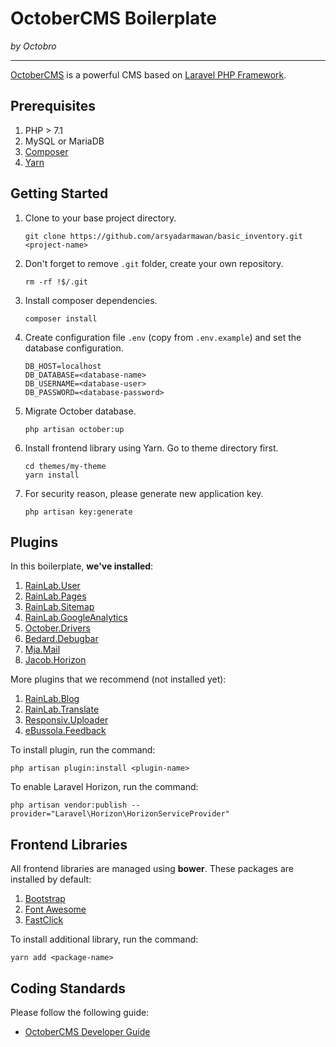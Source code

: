 # OctoberCMS Boilerplate
*by Octobro*

---

[OctoberCMS](http://octobercms.com) is a powerful CMS based on [Laravel PHP Framework](http://laravel.com).

## Prerequisites

1. PHP > 7.1
1. MySQL or MariaDB
1. [Composer](http://getcomposer.org)
1. [Yarn](https://yarnpkg.com)

## Getting Started

1. Clone to your base project directory.

	```
	git clone https://github.com/arsyadarmawan/basic_inventory.git <project-name>
	```

2. Don't forget to remove `.git` folder, create your own repository.

	```
	rm -rf !$/.git
	```

3. Install composer dependencies.

	```
	composer install
	```

4. Create configuration file `.env` (copy from `.env.example`) and set the database configuration.

	```
	DB_HOST=localhost
	DB_DATABASE=<database-name>
	DB_USERNAME=<database-user>
	DB_PASSWORD=<database-password>
	```

5. Migrate October database.

	```
	php artisan october:up
	```

6. Install frontend library using Yarn. Go to theme directory first.

    ```
    cd themes/my-theme
	yarn install
	```

7. For security reason, please generate new application key.

	```
	php artisan key:generate
	```

## Plugins

In this boilerplate, **we've installed**:

1. [RainLab.User](https://octobercms.com/plugin/rainlab-user)
1. [RainLab.Pages](https://octobercms.com/plugin/rainlab-pags)
1. [RainLab.Sitemap](https://octobercms.com/plugin/rainlab-sitemap)
1. [RainLab.GoogleAnalytics](https://octobercms.com/plugin/rainlab-googleanalytics)
1. [October.Drivers](https://octobercms.com/plugin/october-drivers)
1. [Bedard.Debugbar](https://octobercms.com/plugin/bedard-debugbar)
1. [Mja.Mail](https://octobercms.com/plugin/mja-mail)
1. [Jacob.Horizon](https://octobercms.com/plugin/jacob-horizon)

More plugins that we recommend (not installed yet):

1. [RainLab.Blog](https://octobercms.com/plugin/rainlab-blog)
1. [RainLab.Translate](https://octobercms.com/plugin/rainlab-translate)
1. [Responsiv.Uploader](https://octobercms.com/plugin/responsiv-uploader)
1. [eBussola.Feedback](https://octobercms.com/plugin/ebussola-feedback)

To install plugin, run the command:

```
php artisan plugin:install <plugin-name>
```

To enable Laravel Horizon, run the command:

```
php artisan vendor:publish --provider="Laravel\Horizon\HorizonServiceProvider"
```

## Frontend Libraries

All frontend libraries are managed using **bower**. These packages are installed by default:

1. [Bootstrap](https://getbootstrap.com)
1. [Font Awesome](https://fortawesome.github.io/Font-Awesome)
1. [FastClick](https://github.com/ftlabs/fastclick)

To install additional library, run the command:

```
yarn add <package-name>
```

## Coding Standards

Please follow the following guide:

* [OctoberCMS Developer Guide](https://octobercms.com/help/guidelines/developer)

